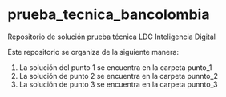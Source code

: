# prueba_tecnica_bancolombia
Repositorio de solución prueba técnica LDC Inteligencia Digital

Este repositorio se organiza de la siguiente manera:

1. La solución del punto 1 se encuentra en la carpeta punto_1
2. La solución de punto 2 se encuentra en la carpeta punnto_2
3. La solución de punto 3 se encuentra en la carpeta punnto_3
